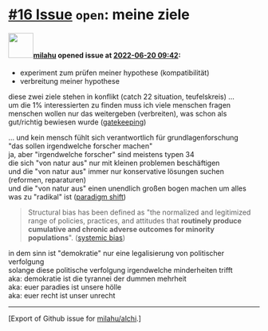 # [\#16 Issue](https://github.com/milahu/alchi/issues/16) `open`: meine ziele

#### <img src="https://avatars.githubusercontent.com/u/12958815?v=4" width="50">[milahu](https://github.com/milahu) opened issue at [2022-06-20 09:42](https://github.com/milahu/alchi/issues/16):

-   experiment zum prüfen meiner hypothese (kompatibilität)
-   verbreitung meiner hypothese

diese zwei ziele stehen in konflikt (catch 22 situation, teufelskreis)
...  
um die 1% interessierten zu finden muss ich viele menschen fragen  
menschen wollen nur das weitergeben (verbreiten), was schon als
gut/richtig bewiesen wurde
([gatekeeping](https://en.wikipedia.org/wiki/Gatekeeping_(communication)))

... und kein mensch fühlt sich verantwortlich für grundlagenforschung  
"das sollen irgendwelche forscher machen"  
ja, aber "irgendwelche forscher" sind meistens typen 34  
die sich "von natur aus" nur mit kleinen problemen beschäftigen  
und die "von natur aus" immer nur konservative lösungen suchen
(reformen, reparaturen)  
und die "von natur aus" einen unendlich großen bogen machen um alles was
zu "radikal" ist ([paradigm
shift](https://en.wikipedia.org/wiki/Paradigm_shift))

> Structural bias has been defined as "the normalized and legitimized
> range of policies, practices, and attitudes that **routinely produce
> cumulative and chronic adverse outcomes for minority populations**".
> ([systemic bias](https://en.wikipedia.org/wiki/Systemic_bias))

in dem sinn ist "demokratie" nur eine legalisierung von politischer
verfolgung  
solange diese politische verfolgung irgendwelche minderheiten trifft  
aka: demokratie ist die tyrannei der dummen mehrheit  
aka: euer paradies ist unsere hölle  
aka: euer recht ist unser unrecht

------------------------------------------------------------------------

\[Export of Github issue for
[milahu/alchi](https://github.com/milahu/alchi).\]
